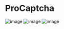 # ProCaptcha

![image](https://user-images.githubusercontent.com/17953074/125372824-e48f2100-e37b-11eb-9e08-0996245b5f12.png)
![image](https://user-images.githubusercontent.com/17953074/125372832-e9ec6b80-e37b-11eb-8b42-899ac00b541c.png)
![image](https://user-images.githubusercontent.com/17953074/125372839-ece75c00-e37b-11eb-85de-87df608080f0.png)
